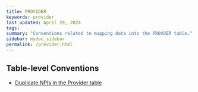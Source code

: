 ```yaml
---
title: PROVIDER
keywords: provider
last_updated: April 29, 2024
tags: 
summary: "Conventions related to mapping data into the PROVDER table."
sidebar: mydoc_sidebar
permalink: /provider.html
---
```


## Table-level Conventions

- [Duplicate NPIs in the Provider table](duplicate_npi.html)

<!-- ## Field-level Conventions

| **Field** | **Convention** |
|:--------|:-------|
|   |  |
|----
|    |    |
|----
|    |    |
|==== -->

